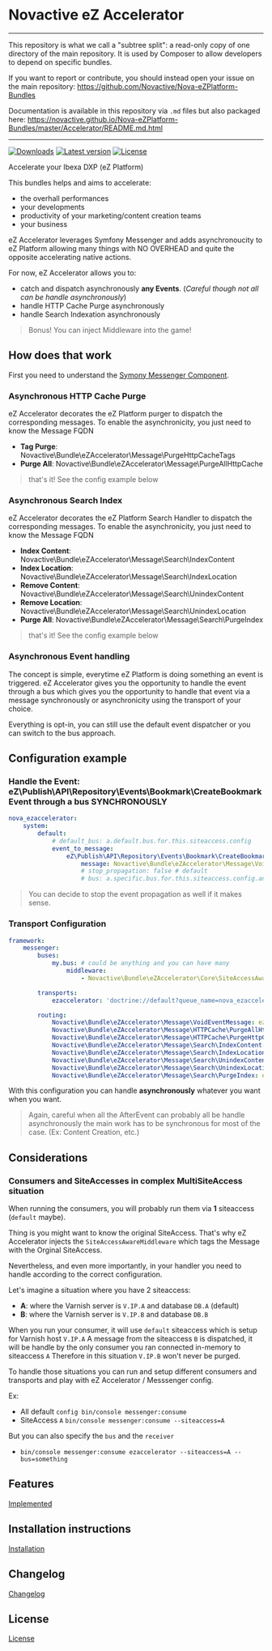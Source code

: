 # Novactive eZ Accelerator

----

This repository is what we call a "subtree split": a read-only copy of one directory of the main repository. 
It is used by Composer to allow developers to depend on specific bundles.

If you want to report or contribute, you should instead open your issue on the main repository: https://github.com/Novactive/Nova-eZPlatform-Bundles

Documentation is available in this repository via `.md` files but also packaged here: https://novactive.github.io/Nova-eZPlatform-Bundles/master/Accelerator/README.md.html

----

[![Downloads](https://img.shields.io/packagist/dt/novactive/ezaccelerator.svg?style=flat-square)](https://packagist.org/packages/novactive/ezaccelerator)
[![Latest version](https://img.shields.io/github/release/Novactive/NovaeZAccelerator.svg?style=flat-square)](https://github.com/Novactive/NovaeZAccelerator/releases)
[![License](https://img.shields.io/packagist/l/novactive/ezaccelerator.svg?style=flat-square)](LICENSE)


Accelerate your Ibexa DXP (eZ Platform)

This bundles helps and aims to accelerate:

- the overhall performances
- your developments
- productivity of your marketing/content creation teams
- your business 

eZ Accelerator leverages Symfony Messenger and adds asynchronoucity to eZ Platform allowing many things
with NO OVERHEAD and quite the opposite accelerating native actions.

For now, eZ Accelerator allows you to:

- catch and dispatch asynchronously **any Events**. (_Careful though not all can be handle asynchronously_)
- handle HTTP Cache Purge asynchronously
- handle Search Indexation asynchronously

> Bonus! You can inject Middleware into the game!

## How does that work

First you need to understand the [Symony Messenger Component](https://symfony.com/doc/current/components/messenger.html).

### Asynchronous HTTP Cache Purge

eZ Accelerator decorates the eZ Platform purger to dispatch the corresponding messages.
To enable the asynchronicity, you just need to know the Message FQDN

- **Tag Purge**: Novactive\Bundle\eZAccelerator\Message\PurgeHttpCacheTags
- **Purge All**: Novactive\Bundle\eZAccelerator\Message\PurgeAllHttpCache

> that's it! See the config example below

### Asynchronous Search Index

eZ Accelerator decorates the eZ Platform Search Handler to dispatch the corresponding messages.
To enable the asynchronicity, you just need to know the Message FQDN

- **Index Content**: Novactive\Bundle\eZAccelerator\Message\Search\IndexContent
- **Index Location**: Novactive\Bundle\eZAccelerator\Message\Search\IndexLocation
- **Remove Content**: Novactive\Bundle\eZAccelerator\Message\Search\UnindexContent
- **Remove Location**: Novactive\Bundle\eZAccelerator\Message\Search\UnindexLocation
- **Purge All**: Novactive\Bundle\eZAccelerator\Message\Search\PurgeIndex

> that's it! See the config example below

### Asynchronous Event handling

The concept is simple, everytime eZ Platform is doing something an event is triggered. eZ Accelerator gives you the 
opportunity to handle the event through a bus which gives you the opportunity to handle that event via a message 
synchronously or asynchronicity using the transport of your choice.

Everything is opt-in, you can still use the default event dispatcher or you can switch to the bus approach.

## Configuration example

### Handle the Event: eZ\Publish\API\Repository\Events\Bookmark\CreateBookmarkEvent through a bus SYNCHRONOUSLY

```yaml
nova_ezaccelerator:
    system:
        default:
            # default_bus: a.default.bus.for.this.siteaccess.config
            event_to_message:
                eZ\Publish\API\Repository\Events\Bookmark\CreateBookmarkEvent:
                    message: Novactive\Bundle\eZAccelerator\Message\VoidEventMessage # should be your own
                    # stop_propagation: false # default
                    # bus: a.specific.bus.for.this.siteaccess.config.and.that.event
```

> You can decide to stop the event propagation as well if it makes sense.

### Transport Configuration

```yaml
framework:
    messenger:
        buses:
            my.bus: # could be anything and you can have many
                middleware:
                    - Novactive\Bundle\eZAccelerator\Core\SiteAccessAwareMiddleware

        transports:
            ezaccelerator: 'doctrine://default?queue_name=nova_ezaccelerator' # you decide the name does not matter

        routing:
            Novactive\Bundle\eZAccelerator\Message\VoidEventMessage: ezaccelerator
            Novactive\Bundle\eZAccelerator\Message\HTTPCache\PurgeAllHttpCache: ezaccelerator
            Novactive\Bundle\eZAccelerator\Message\HTTPCache\PurgeHttpCacheTags: ezaccelerator
            Novactive\Bundle\eZAccelerator\Message\Search\IndexContent: ezaccelerator
            Novactive\Bundle\eZAccelerator\Message\Search\IndexLocation: ezaccelerator
            Novactive\Bundle\eZAccelerator\Message\Search\UnindexContent: ezaccelerator
            Novactive\Bundle\eZAccelerator\Message\Search\UnindexLocation: ezaccelerator
            Novactive\Bundle\eZAccelerator\Message\Search\PurgeIndex: ezaccelerator
```

With this configuration you can handle **asynchronously** whatever you want when you want.

> Again, careful when all the AfterEvent can probably all be handle asynchronously the main work has to be synchronous
> for most of the case. (Ex: Content Creation, etc.)

## Considerations

### Consumers and SiteAccesses in complex MultiSiteAccess situation

When running the consumers, you will probably run them via **1** siteaccess (`default` maybe).

Thing is you might want to know the original SiteAccess. That's why eZ Accelerator injects the `SiteAccessAwareMiddleware`
which tags the Message with the Orginal SiteAccess.

Nevertheless, and even more importantly, in your handler you need to handle according to the correct configuration.

Let's imagine a situation where you have 2 siteaccess:

- **A**: where the Varnish server is `V.IP.A` and database `DB.A` (default)
- **B**: where the Varnish server is `V.IP.B` and database `DB.B`

When you run your consumer, it will use `default` siteaccess which is setup for Varnish host `V.IP.A`
A message from the siteaccess `B` is dispatched, it will be handle by the only consumer you ran connected in-memory to siteaccess `A`
Therefore in this situation `V.IP.B` won't never be purged.


To handle those situations you can run and setup different consumers and transports and play with eZ Accelerator / Messsenger config.

Ex: 

- All default `config bin/console messenger:consume`
- SiteAccess `A` `bin/console messenger:consume --siteaccess=A`

But you can also specify the `bus` and the `receiver`

- `bin/console messenger:consume ezaccelerator --siteaccess=A --bus=something`


## Features

[Implemented](documentation/FEATURES.md)

## Installation instructions

[Installation](documentation/INSTALL.md)

## Changelog 

[Changelog](documentation/CHANGELOG.md)

## License

[License](LICENSE)
